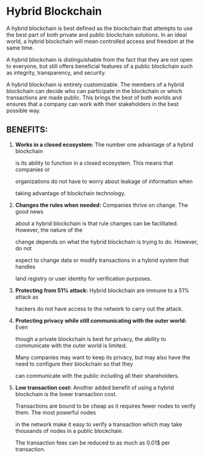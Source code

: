 # Hybrid Blockchain

A hybrid blockchain is best defined as the blockchain that attempts to use the best part of both private and public blockchain solutions. In an ideal world, a hybrid blockchain will mean controlled access and freedom at the same time.

A hybrid blockchain is distinguishable from the fact that they are not open to everyone, but still offers beneficial features of a public blockchain such as integrity, transparency, and security.

A hybrid blockchain is entirely customizable. The members of a hybrid blockchain can decide who can participate in the blockchain or which transactions are made public. This brings the best of both worlds and ensures that a company can work with their stakeholders in the best possible way.

## BENEFITS:

1. **Works in a closed ecosystem:** The number one advantage of a hybrid blockchain

   is its ability to function in a closed ecosystem. This means that companies or

   organizations do not have to worry about leakage of information when

   taking advantage of blockchain technology.

2. **Changes the rules when needed:** Companies thrive on change. The good news

   about a hybrid blockchain is that rule changes can be facilitated. However, the nature of the

   change depends on what the hybrid blockchain is trying to do. However, do not

   expect to change data or modify transactions in a hybrid system that handles

   land registry or user identity for verification purposes.

3. **Protecting from 51% attack:** Hybrid blockchain are immune to a 51% attack as

   hackers do not have access to the network to carry out the attack.

4. **Protecting privacy while still communicating with the outer world:** Even

   though a private blockchain is best for privacy, the ability to communicate with the outer world is limited. 
   
   Many companies may want to keep its privacy, but may also have the need to configure their blockchain so that they

   can communicate with the public including all their shareholders.

5. **Low transaction cost:** Another added benefit of using a hybrid blockchain is the lower transaction cost. 

   Transactions are bound to be cheap as it requires fewer nodes to verify them. The most powerful nodes 
   
   in the network make it easy to verify a transaction which may take thousands of nodes in a public blockchain.

   The transaction fees can be reduced to as much as 0.01$ per transaction.

